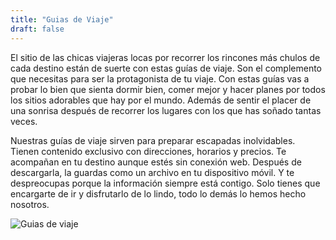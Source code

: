 ```yaml
---
title: "Guias de Viaje"
draft: false
---
```

El sitio de las chicas viajeras locas por recorrer los rincones más chulos de cada destino están de suerte con estas guías de viaje. Son el complemento que necesitas para ser la protagonista de tu viaje. Con estas guías vas a probar lo bien que sienta dormir bien, comer mejor y hacer planes por todos los sitios adorables que hay por el mundo. Además de sentir el placer de una sonrisa después de recorrer los lugares con los que has soñado tantas veces.

Nuestras guías de viaje sirven para preparar escapadas inolvidables. Tienen contenido exclusivo con direcciones, horarios y precios.  Te acompañan en tu destino aunque estés sin conexión web. Después de descargarla, la guardas como un archivo en tu dispositivo móvil. Y te despreocupas porque la información siempre está contigo. Solo tienes que encargarte de ir y disfrutarlo de lo lindo, todo lo demás lo hemos hecho nosotros.



![Guias de viaje](https://elviajedesofi.s3.eu-west-3.amazonaws.com/wp-content/uploads/2017/04/14153114/abalu-hotel-madrid-min.jpg)
